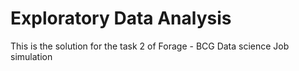# Exploratory Data Analysis
This is the solution for the task 2 of Forage - BCG Data science Job simulation
